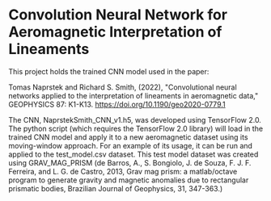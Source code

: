 # Convolution Neural Network for Aeromagnetic Interpretation of Lineaments
This project holds the trained CNN model used in the paper:

Tomas Naprstek and Richard S. Smith, (2022), "Convolutional neural networks applied to the interpretation of lineaments in aeromagnetic data," GEOPHYSICS 87: K1-K13. https://doi.org/10.1190/geo2020-0779.1

The CNN, NaprstekSmith_CNN_v1.h5, was developed using TensorFlow 2.0. The python script (which requires the TensorFlow 2.0 library) will load in the trained CNN model and apply it to a new aeromagnetic dataset using its moving-window approach. For an example of its usage, it can be run and applied to the test_model.csv dataset. This test model dataset was created using GRAV_MAG_PRISM (de Barros, A., S. Bongiolo, J. de Souza, F. J. F. Ferreira, and L. G. de Castro, 2013, Grav mag prism: a matlab/octave program to generate gravity and magnetic anomalies due to rectangular prismatic bodies, Brazilian Journal of Geophysics, 31, 347-363.)
